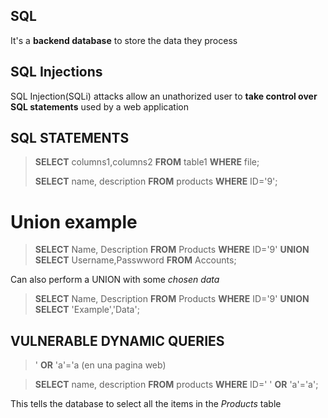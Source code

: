 ## SQL

It's a **backend database** to store the data they process

## SQL Injections

SQL Injection(SQLi) attacks allow an unathorized user to **take control over SQL statements** used by a web application

## SQL STATEMENTS

> **SELECT** columns1,columns2 **FROM** table1 **WHERE** file;
> 
> **SELECT** name, description **FROM** products **WHERE** ID='9';

# Union example

> **SELECT** Name, Description **FROM** Products **WHERE** ID='9' **UNION SELECT** Username,Passwword **FROM** Accounts;

Can also perform a UNION with some *chosen data*

> **SELECT** Name, Description **FROM** Products **WHERE** ID='9' **UNION SELECT** 'Example','Data';

## VULNERABLE DYNAMIC QUERIES

> ' **OR** 'a'='a (en una pagina web)

> **SELECT** name, description **FROM** products **WHERE** ID=' ' **OR** 'a'='a';

This tells the database to select all the items in the *Products* table


